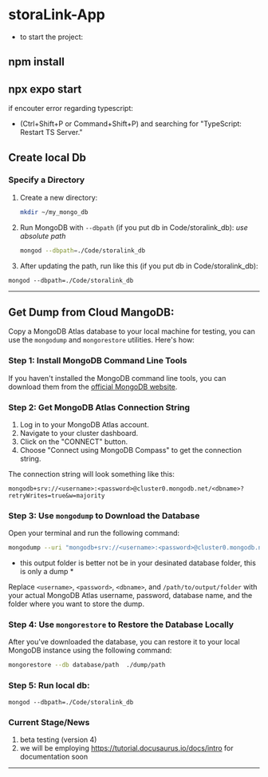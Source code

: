 # storaLink-App


- to start the project: 

## npm install
## npx expo start


if encouter error regarding typescript: 
- (Ctrl+Shift+P or Command+Shift+P) and searching for "TypeScript: Restart TS Server."

## Create local Db

### Specify a Directory

1. Create a new directory:
    ```bash
    mkdir ~/my_mongo_db
    ```

2. Run MongoDB with `--dbpath` (if you put db in Code/storalink_db):
   *use absolute path*
    ```bash
    mongod --dbpath=./Code/storalink_db
    ```

3. After updating the path, run like this (if you put db in Code/storalink_db):
```
mongod --dbpath=./Code/storalink_db
```
---
## Get Dump from Cloud MangoDB:

Copy a MongoDB Atlas database to your local machine for testing, you can use the `mongodump` and `mongorestore` utilities. Here's how:

### Step 1: Install MongoDB Command Line Tools
If you haven't installed the MongoDB command line tools, you can download them from the [official MongoDB website](https://www.mongodb.com/try/download/database-tools).

### Step 2: Get MongoDB Atlas Connection String
1. Log in to your MongoDB Atlas account.
2. Navigate to your cluster dashboard.
3. Click on the "CONNECT" button.
4. Choose "Connect using MongoDB Compass" to get the connection string.

The connection string will look something like this:
```
mongodb+srv://<username>:<password>@cluster0.mongodb.net/<dbname>?retryWrites=true&w=majority
```

### Step 3: Use `mongodump` to Download the Database
Open your terminal and run the following command:
```bash
mongodump --uri "mongodb+srv://<username>:<password>@cluster0.mongodb.net/<dbname>?retryWrites=true&w=majority" --out /path/to/output/folder
```
* this output folder is better not be in your desinated database folder, this is only a dump *
  
Replace `<username>`, `<password>`, `<dbname>`, and `/path/to/output/folder` with your actual MongoDB Atlas username, password, database name, and the folder where you want to store the dump.

### Step 4: Use `mongorestore` to Restore the Database Locally
After you've downloaded the database, you can restore it to your local MongoDB instance using the following command:
```bash
mongorestore --db database/path  ./dump/path
```

### Step 5: Run local db: 
```
mongod --dbpath=./Code/storalink_db
```



### Current Stage/News
1. beta testing (version 4)
2. we will be employing https://tutorial.docusaurus.io/docs/intro for documentation soon
----- 
